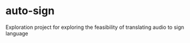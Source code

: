 # auto-sign
Exploration project for exploring the feasibility of translating audio to sign language
